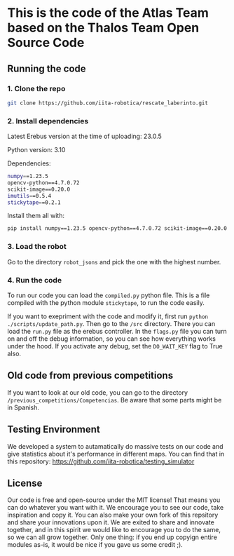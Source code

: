 # This is the code of the Atlas Team based on the Thalos Team Open Source Code

## Running the code

### 1. Clone the repo

``` bash
git clone https://github.com/iita-robotica/rescate_laberinto.git
```

### 2. Install dependencies

Latest Erebus version at the time of uploading: 23.0.5

Python version: 3.10

Dependencies:

``` bash
numpy==1.23.5
opencv-python==4.7.0.72
scikit-image==0.20.0
imutils==0.5.4
stickytape==0.2.1
```

Install them all with:

``` bash
pip install numpy==1.23.5 opencv-python==4.7.0.72 scikit-image==0.20.0 imutils==0.5.4 stickytape==0.2.1
```

### 3. Load the robot

Go to the directory ```robot_jsons``` and pick the one with the highest number.

### 4. Run the code

To run our code you can load the ```compiled.py``` python file. This is a file compiled with the python module ```stickytape```, to run the code easily.

If you want to exepriment with the code and modify it, first run ```python ./scripts/update_path.py```. Then go to the ```/src``` directory. There you can load the ```run.py``` file as the erebus controller.
In the ```flags.py``` file you can turn on and off the debug information, so you can see how everything works under the hood. If you activate any debug, set the ```DO_WAIT_KEY``` flag to True also.

## Old code from previous competitions

If you want to look at our old code, you can go to the directory ```/previous_competitions/Competencias```. Be aware that some parts might be in Spanish.

## Testing Environment

We developed a system to autamatically do massive tests on our code and give statistics about it's performance in different maps. You can find that in this repository: https://github.com/iita-robotica/testing_simulator

## License
Our code is free and open-source under the MIT license! That means you can do whatever you want with it. We encourage you to see our code, take inspiration and copy it. You can also make your own fork of this repsitory and share your innovations upon it. We are exited to share and innovate together, and in this spirit we would like to encourage you to do the same, so we can all grow together. Only one thing: if you end up copyign entire modules as-is, it would be nice if you gave us some credit ;).


